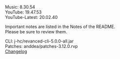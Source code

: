 Music: 8.30.54  
YouTube: 19.47.53  
YouTube-Latest: 20.02.40  

Important notes are listed in the Notes of the README.  
Please be sure to review them.
  
CLI: j-hc/revanced-cli-5.0.0-all.jar  
Patches: anddea/patches-3.12.0.rvp  
[Changelog](https://github.com/anddea/revanced-patches/releases/tag/v3.12.0)  
